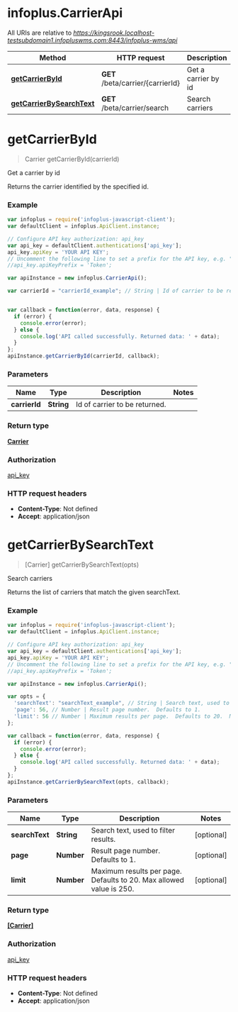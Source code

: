 # infoplus.CarrierApi

All URIs are relative to *https://kingsrook.localhost-testsubdomain1.infopluswms.com:8443/infoplus-wms/api*

Method | HTTP request | Description
------------- | ------------- | -------------
[**getCarrierById**](CarrierApi.md#getCarrierById) | **GET** /beta/carrier/{carrierId} | Get a carrier by id
[**getCarrierBySearchText**](CarrierApi.md#getCarrierBySearchText) | **GET** /beta/carrier/search | Search carriers


<a name="getCarrierById"></a>
# **getCarrierById**
> Carrier getCarrierById(carrierId)

Get a carrier by id

Returns the carrier identified by the specified id.

### Example
```javascript
var infoplus = require('infoplus-javascript-client');
var defaultClient = infoplus.ApiClient.instance;

// Configure API key authorization: api_key
var api_key = defaultClient.authentications['api_key'];
api_key.apiKey = 'YOUR API KEY';
// Uncomment the following line to set a prefix for the API key, e.g. "Token" (defaults to null)
//api_key.apiKeyPrefix = 'Token';

var apiInstance = new infoplus.CarrierApi();

var carrierId = "carrierId_example"; // String | Id of carrier to be returned.


var callback = function(error, data, response) {
  if (error) {
    console.error(error);
  } else {
    console.log('API called successfully. Returned data: ' + data);
  }
};
apiInstance.getCarrierById(carrierId, callback);
```

### Parameters

Name | Type | Description  | Notes
------------- | ------------- | ------------- | -------------
 **carrierId** | **String**| Id of carrier to be returned. | 

### Return type

[**Carrier**](Carrier.md)

### Authorization

[api_key](../README.md#api_key)

### HTTP request headers

 - **Content-Type**: Not defined
 - **Accept**: application/json

<a name="getCarrierBySearchText"></a>
# **getCarrierBySearchText**
> [Carrier] getCarrierBySearchText(opts)

Search carriers

Returns the list of carriers that match the given searchText.

### Example
```javascript
var infoplus = require('infoplus-javascript-client');
var defaultClient = infoplus.ApiClient.instance;

// Configure API key authorization: api_key
var api_key = defaultClient.authentications['api_key'];
api_key.apiKey = 'YOUR API KEY';
// Uncomment the following line to set a prefix for the API key, e.g. "Token" (defaults to null)
//api_key.apiKeyPrefix = 'Token';

var apiInstance = new infoplus.CarrierApi();

var opts = { 
  'searchText': "searchText_example", // String | Search text, used to filter results.
  'page': 56, // Number | Result page number.  Defaults to 1.
  'limit': 56 // Number | Maximum results per page.  Defaults to 20.  Max allowed value is 250.
};

var callback = function(error, data, response) {
  if (error) {
    console.error(error);
  } else {
    console.log('API called successfully. Returned data: ' + data);
  }
};
apiInstance.getCarrierBySearchText(opts, callback);
```

### Parameters

Name | Type | Description  | Notes
------------- | ------------- | ------------- | -------------
 **searchText** | **String**| Search text, used to filter results. | [optional] 
 **page** | **Number**| Result page number.  Defaults to 1. | [optional] 
 **limit** | **Number**| Maximum results per page.  Defaults to 20.  Max allowed value is 250. | [optional] 

### Return type

[**[Carrier]**](Carrier.md)

### Authorization

[api_key](../README.md#api_key)

### HTTP request headers

 - **Content-Type**: Not defined
 - **Accept**: application/json

